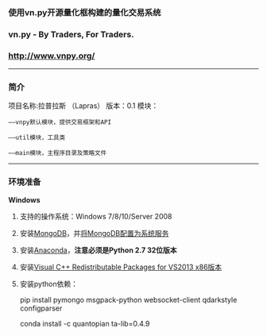 ### 使用vn.py开源量化框构建的量化交易系统
### vn.py - By Traders, For Traders.
### http://www.vnpy.org/

---
### 简介
项目名称:拉普拉斯 （Lapras）
版本：0.1
模块：

	——vnpy默认模块，提供交易框架和API
	
	——util模块，工具类
	
	——main模块，主程序目录及策略文件
	


---
### 环境准备

**Windows**

1. 支持的操作系统：Windows 7/8/10/Server 2008
2. 安装[MongoDB](https://www.mongodb.org/downloads#production)，并[将MongoDB配置为系统服务](https://docs.mongodb.com/manual/tutorial/install-mongodb-on-windows/#configure-a-windows-service-for-mongodb-community-edition)
3. 安装[Anaconda](http://www.continuum.io/downloads)，**注意必须是Python 2.7 32位版本**
4. 安装[Visual C++ Redistributable Packages for VS2013 x86版本](https://support.microsoft.com/en-us/help/3138367/update-for-visual-c-2013-and-visual-c-redistributable-package)
5. 安装python依赖：

	pip install pymongo msgpack-python websocket-client qdarkstyle configparser

	conda install -c quantopian ta-lib=0.4.9

